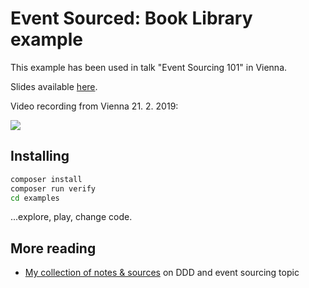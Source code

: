 # Event Sourced: Book Library example

This example has been used in talk "Event Sourcing 101" in Vienna.

Slides available [here](https://twitter.com/honzakuchar/status/1098693042184355841).

Video recording from Vienna 21. 2. 2019:

[![](http://img.youtube.com/vi/Pm06gDZ4DfQ/0.jpg)](http://www.youtube.com/watch?v=Pm06gDZ4DfQ "Event Sourcing 101 Vienna")

## Installing

```bash
composer install
composer run verify
cd examples
```
...explore, play, change code.

## More reading

- [My collection of notes & sources](https://github.com/jkuchar/ddd-crqs-event-sourcing-notes) on DDD and event sourcing topic
